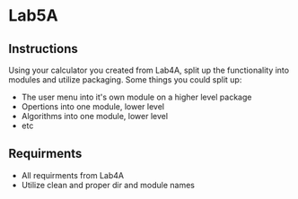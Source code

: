 # Lab5A

## Instructions

Using your calculator you created from Lab4A, split up the functionality into modules and utilize packaging. Some things you could split up:

* The user menu into it's own module on a higher level package
* Opertions into one module, lower level
* Algorithms into one module, lower level
* etc

## Requirments

* All requirments from Lab4A
* Utilize clean and proper dir and module names

